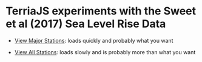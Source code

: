 # TerriaJS experiments with the Sweet et al (2017) Sea Level Rise Data

*  [View Major Stations](https://gamone.whoi.edu/terriajs/#clean&map=2d&proxy/_60s/https://raw.githubusercontent.com/rsignell-usgs/sweet_slr/master/sweet_major.json): loads quickly and probably what you want

* [View All Stations](https://gamone.whoi.edu/terriajs/#clean&map=2d&proxy/_60s/https://raw.githubusercontent.com/rsignell-usgs/sweet_slr/master/sweet_all.json):  loads slowly and is probably more than what you want
